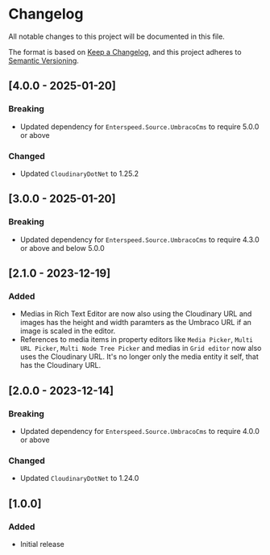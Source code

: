 # Changelog

All notable changes to this project will be documented in this file.

The format is based on [Keep a Changelog](https://keepachangelog.com/en/1.0.0/), and this project adheres to [Semantic Versioning](https://semver.org/spec/v2.0.0.html).

## [4.0.0 - 2025-01-20]
### Breaking
- Updated dependency for `Enterspeed.Source.UmbracoCms` to require 5.0.0 or above

### Changed 
- Updated `CloudinaryDotNet` to 1.25.2

## [3.0.0 - 2025-01-20]
### Breaking
- Updated dependency for `Enterspeed.Source.UmbracoCms` to require 4.3.0 or above and below 5.0.0

## [2.1.0 - 2023-12-19]
### Added
- Medias in Rich Text Editor are now also using the Cloudinary URL and images has the height and width paramters as the Umbraco URL if an image is scaled in the editor.
- References to media items in property editors like `Media Picker`, `Multi URL Picker`, `Multi Node Tree Picker` and medias in `Grid editor` now also uses the Cloudinary URL. It's no longer only the media entity it self, that has the Cloudinary URL.

## [2.0.0 - 2023-12-14]
### Breaking
- Updated dependency for `Enterspeed.Source.UmbracoCms` to require 4.0.0 or above

### Changed 
- Updated `CloudinaryDotNet` to 1.24.0

## [1.0.0]
### Added
- Initial release
